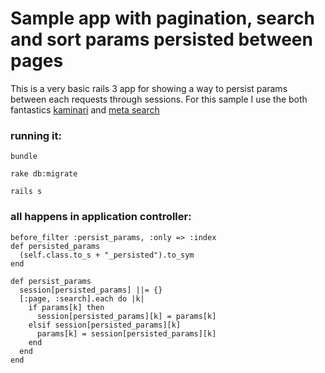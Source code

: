 # Sample app with pagination, search and sort params persisted between pages

This is a very basic rails 3 app for showing a way to persist params between each requests through sessions. 
For this sample I use the both fantastics [kaminari](https://github.com/amatsuda/kaminari) and [meta search](http://metautonomo.us/projects/metasearch/)


### running it:

`bundle`

`rake db:migrate`

`rails s`


### all happens in application controller:

    before_filter :persist_params, :only => :index
    def persisted_params
      (self.class.to_s + "_persisted").to_sym
    end

    def persist_params
      session[persisted_params] ||= {} 
      [:page, :search].each do |k|
        if params[k] then
          session[persisted_params][k] = params[k]
        elsif session[persisted_params][k]
          params[k] = session[persisted_params][k]
        end
      end
    end
